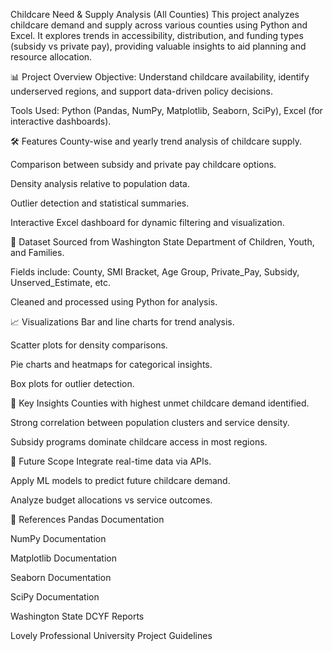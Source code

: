 Childcare Need & Supply Analysis (All Counties)
This project analyzes childcare demand and supply across various counties using Python and Excel. It explores trends in accessibility, distribution, and funding types (subsidy vs private pay), providing valuable insights to aid planning and resource allocation.

📊 Project Overview
Objective: Understand childcare availability, identify underserved regions, and support data-driven policy decisions.

Tools Used: Python (Pandas, NumPy, Matplotlib, Seaborn, SciPy), Excel (for interactive dashboards).

🛠️ Features
County-wise and yearly trend analysis of childcare supply.

Comparison between subsidy and private pay childcare options.

Density analysis relative to population data.

Outlier detection and statistical summaries.

Interactive Excel dashboard for dynamic filtering and visualization.

📂 Dataset
Sourced from Washington State Department of Children, Youth, and Families.

Fields include: County, SMI Bracket, Age Group, Private_Pay, Subsidy, Unserved_Estimate, etc.

Cleaned and processed using Python for analysis.

📈 Visualizations
Bar and line charts for trend analysis.

Scatter plots for density comparisons.

Pie charts and heatmaps for categorical insights.

Box plots for outlier detection.

📌 Key Insights
Counties with highest unmet childcare demand identified.

Strong correlation between population clusters and service density.

Subsidy programs dominate childcare access in most regions.

🔮 Future Scope
Integrate real-time data via APIs.

Apply ML models to predict future childcare demand.

Analyze budget allocations vs service outcomes.

📎 References
Pandas Documentation

NumPy Documentation

Matplotlib Documentation

Seaborn Documentation

SciPy Documentation

Washington State DCYF Reports

Lovely Professional University Project Guidelines
